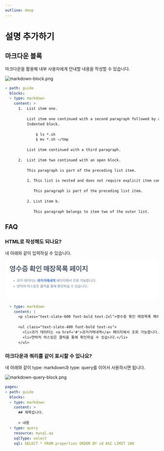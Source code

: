 ```yaml
---
outline: deep
---
```


# 설명 추가하기

## 마크다운 블록

마크다운을 활용해 내부 사용자에게 안내할 내용을 작성할 수 있습니다.

![](https://imagedelivery.net/MHVC-FGTDyxApYeHyF29Tw/1072bb31-cb7d-4dcb-b928-23a6a8881b00/docs "markdown-block.png")

```yaml
- path: guide
  blocks:
  - type: markdown
    content: >
      1.  List item one.

          List item one continued with a second paragraph followed by an
          Indented block.

              $ ls *.sh
              $ mv *.sh ~/tmp

          List item continued with a third paragraph.

      2.  List item two continued with an open block.

          This paragraph is part of the preceding list item.

          1. This list is nested and does not require explicit item continuation.

             This paragraph is part of the preceding list item.

          2. List item b.

             This paragraph belongs to item two of the outer list.
```

## FAQ

### HTML로 작성해도 되나요?

네 아래와 같이 입력하실 수 있습니다.

![](./image/markdown-html.png)

```yaml
  - type: markdown
    content: |
      <p class="text-slate-600 font-bold text-2xl">영수증 확인 매장목록 페이지</p>

      <ul class="text-slate-400 font-bold text-xs">
        <li>과거 데이터는 <a href='#'>과거거래내역</a> 페이지에서 조회 가능합니다.</li>
        <li>연락처 마스킹은 클릭을 통해 확인하실 수 있습니다.</li>
      </ul>
```

### 마크다운과 쿼리를 같이 표시할 수 있나요?

네 아래와 같이 type: markdown과 type: query를 이어서 사용하시면 됩니다.

![](https://imagedelivery.net/MHVC-FGTDyxApYeHyF29Tw/47f0e6b9-8bd8-4c4f-d26b-9813c2414c00/docs "markdown-query-block.png")

```yaml
pages:
- path: guide
  blocks:
  - type: markdown
    content: >
      ## 제목입니다.

      > 내용
  - type: query
    resource: mysql.qa
    sqlType: select
    sql: SELECT * FROM properties ORDER BY id ASC LIMIT 100
```